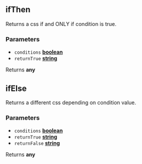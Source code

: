 <!-- Generated by documentation.js. Update this documentation by updating the source code. -->

## ifThen

Returns a css if and ONLY if condition is true.

### Parameters

-   `conditions` **[boolean][1]** 
-   `returnTrue` **[string][2]** 

Returns **any** 

## ifElse

Returns a different css depending on condition value.

### Parameters

-   `conditions` **[boolean][1]** 
-   `returnTrue` **[string][2]** 
-   `returnFalse` **[string][2]** 

Returns **any** 

[1]: https://developer.mozilla.org/docs/Web/JavaScript/Reference/Global_Objects/Boolean

[2]: https://developer.mozilla.org/docs/Web/JavaScript/Reference/Global_Objects/String
